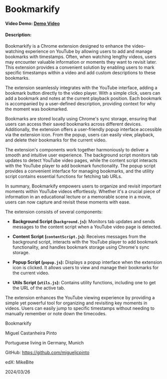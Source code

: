 # Bookmarkify

#### Video Demo: [Demo Video](https://www.youtube.com/watch?v=Yb7f1uxZ4l0)

#### Description:

Bookmarkify is a Chrome extension designed to enhance the video-watching experience on YouTube by allowing users to add and manage bookmarks with timestamps. Often, when watching lengthy videos, users may encounter valuable information or moments they want to revisit later. This extension provides a convenient solution by enabling users to mark specific timestamps within a video and add custom descriptions to these bookmarks.

The extension seamlessly integrates with the YouTube interface, adding a bookmark button directly to the video player. With a simple click, users can add a bookmark and notes at the current playback position. Each bookmark is accompanied by a user-defined description, providing context for why the moment was bookmarked.

Bookmarks are stored locally using Chrome's sync storage, ensuring that users can access their saved bookmarks across different devices. Additionally, the extension offers a user-friendly popup interface accessible via the extension icon. From the popup, users can easily view, playback, and delete their bookmarks for the current video.

The extension's components work together harmoniously to deliver a smooth and intuitive user experience. The background script monitors tab updates to detect YouTube video pages, while the content script interacts with the YouTube player to add bookmark functionality. The popup script provides a convenient interface for managing bookmarks, and the utility script contains essential functions for fetching tab URLs.

In summary, Bookmarkify empowers users to organize and revisit important moments within YouTube videos effortlessly. Whether it's a crucial piece of information in an educational lecture or a memorable scene in a movie, users can now capture and revisit these moments with ease.

The extension consists of several components:

- **Background Script (`background.js`):** Monitors tab updates and sends messages to the content script when a YouTube video page is detected.

- **Content Script (`contentScript.js`):** Receives messages from the background script, interacts with the YouTube player to add bookmark functionality, and handles bookmark storage using Chrome's sync storage.

- **Popup Script (`popup.js`):** Displays a popup interface when the extension icon is clicked. It allows users to view and manage their bookmarks for the current video.

- **Utils Script (`utils.js`):** Contains utility functions, including one to get the URL of the active tab.

The extension enhances the YouTube viewing experience by providing a simple yet powerful tool for organizing and revisiting key moments in videos. Users can easily jump to specific timestamps without needing to manually remember or note down the timecodes.



Bookmarkify

Miguel Castanheira Pinto

Portuguese living in Germany, Munich

GitHub: https://github.com/migueljcpinto

edX: MikeBite

2024/03/26

